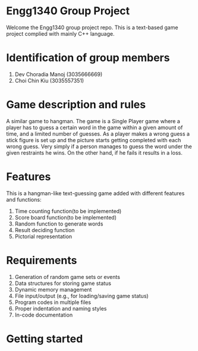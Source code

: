 # Engg1340 Group Project
Welcome the Engg1340 group project repo. This is a text-based game project complied with mainly C++ language.

# Identification of group members
1. Dev Choradia Manoj (3035666669)
2. Choi Chin Kiu (3035557351)

# Game description and rules

A  similar game to hangman.
The game is a Single Player game where a player has to guess a certain word in the game within a given amount of time, and a limited number of guesses. As a player makes a wrong guess a stick figure is set up and the picture starts getting completed with each wrong guess. Very simply if a person manages to guess the word under the given restraints he wins. On the other hand, if he fails it results in a loss.

# Features 

This is a hangman-like text-guessing game added with different features and functions:
1. Time counting function(to be implemented)
2. Score board function(to be implemented)
3. Random function to generate words
4. Result deciding function
5. Pictorial representation


# Requirements 
1. Generation of random game sets or events
2. Data structures for storing game status
3. Dynamic memory management
4. File input/output (e.g., for loading/saving game status)
5. Program codes in multiple files
6. Proper indentation and naming styles
7. In-code documentation

# Getting started


